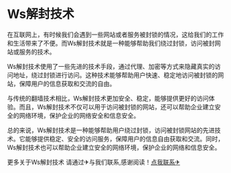 # Ws解封技术

在互联网上，有时候我们会遇到一些网站或者服务被封锁的情况，这给我们的工作和生活带来了不便。而Ws解封技术就是一种能够帮助我们绕过封锁，访问被封网站或服务的技术。

Ws解封技术使用了一些先进的技术手段，通过代理、加密等方式来隐藏真实的访问地址，绕过封锁进行访问。这种技术能够帮助用户快速、稳定地访问被封锁的网站，保障用户的信息获取和交流的自由。

与传统的翻墙技术相比，Ws解封技术更加安全、稳定，能够提供更好的访问体验。而且，Ws解封技术不仅可以用于访问被封锁的网站，还可以帮助企业建立安全的网络环境，保护企业的网络安全和信息安全。

总的来说，Ws解封技术是一种能够帮助用户绕过封锁，访问被封锁网站的先进技术。它能够提供稳定、安全的访问服务，保障用户的信息自由获取和交流。同时，Ws解封技术也可以帮助企业建立安全的网络环境，保护企业的网络和信息安全。

更多关于Ws解封技术 请通过✈与我们联系,感谢阅读！[点我联系✈](https://www.k02.cc)